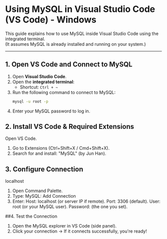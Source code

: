 # Using MySQL in Visual Studio Code (VS Code) - Windows

This guide explains how to use MySQL inside Visual Studio Code using the integrated terminal.  
(It assumes MySQL is already installed and running on your system.)

---

## 1. Open VS Code and Connect to MySQL

1. Open **Visual Studio Code**.
2. Open the **integrated terminal**:
   - Shortcut: `Ctrl + ~`
3. Run the following command to connect to MySQL:
   ```bash
   mysql -u root -p
4. Enter your MySQL password to log in.


## 2.   Install VS Code & Required Extensions
Open VS Code.

1. Go to Extensions (Ctrl+Shift+X / Cmd+Shift+X).
2. Search for and install: "MySQL" (by Jun Han).

## 3. Configure Connection 
localhost
1. Open Command Palette.
2. Type: MySQL: Add Connection
3. Enter:
    Host: localhost (or server IP if remote).
    Port: 3306 (default).
    User: root (or your MySQL user).
    Password: (the one you set).


##4. Test the Connection

1. Open the MySQL explorer in VS Code (side panel).
2. Click your connection → If it connects successfully, you're ready!



